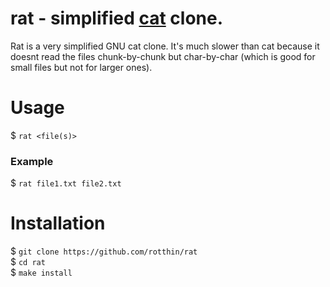 # rat - simplified [cat](https://en.wikipedia.org/wiki/Cat_(Unix)) clone.
Rat is a very simplified GNU cat clone. It's much slower than cat because it doesnt read the files chunk-by-chunk but char-by-char (which is good for small files but not for larger ones).

# Usage
$ ```rat <file(s)>```
### Example
$ ```rat file1.txt file2.txt``` 

# Installation
$ ```git clone https://github.com/rotthin/rat```  
$ ```cd rat```  
$ ```make install```
